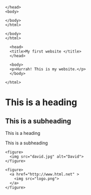 <html>
<html>
	<head>
	<title>My first PHP page</title>

	</head>
	<body>

	</body>
	</html>
  <?php   

	echo date("r");

	?>

	</body>
	</html>
  <html>

	  <head>
	  <title>My first website </title>
	  </head>

	  <body>
	  <p>Hurrah! This is my website.</p>
	  </body>

	</html>
<h1>This is a heading</h1>
	<h2>This is a subheading</h2>
	This is a heading

This is a subheading

	<figure>
	  <img src="david.jpg" alt="David">
	</figure>
	
	<figure>
	  <a href="http://www.html.net" >
	    <img src="logo.png">
	  </a>
	</figure>
